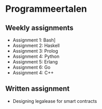 # Programmeertalen
## Weekly assignments
- Assignment 1: Bash]
- Assignment 2: Haskell
- Assignment 3: Prolog
- Assignment 4: Python
- Assignment 5: Erlang
- Assignment 6: Go
- Assignment 4: C++

## Written assignment
- Designing legalease for smart contracts
